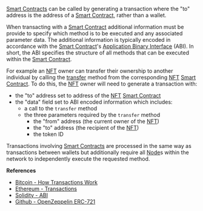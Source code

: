 [Smart Contracts](#WhatIsASmartContract) can be called by generating a transaction where the "to" address
is the address of a [Smart Contract](#WhatIsASmartContract), rather than a wallet.

When transacting with a [Smart Contract](#WhatIsASmartContract) additional information must be provide to
specify which method is to be executed and any associated parameter data.
The additional information is typically encoded in accordance with the [Smart Contract](#WhatIsASmartContract)'s
[Application Binary Interface](https://docs.soliditylang.org/en/v0.8.15/abi-spec.html)
(ABI). In short, the ABI specifies the structure of all methods that can be executed within the
[Smart Contract](#WhatIsASmartContract).

For example an [NFT](#WhatIsAnNFT) owner can transfer their ownership to another individual by
calling the [transfer](https://github.com/OpenZeppelin/openzeppelin-contracts/blob/master/contracts/token/ERC721/ERC721.sol#L331) method from the corresponding [NFT](#WhatIsAnNFT) [Smart Contract](#WhatIsASmartContract). To do this, the
[NFT](#WhatIsAnNFT) owner will need to generate a transaction with:
-   the "to" address set to address of the [NFT](#WhatIsAnNFT) [Smart Contract](#WhatIsASmartContract)
-   the "data" field set to ABI encoded information which includes:
    -   a call to the `transfer` method
    -   the three parameters required by the `transfer` method
        -   the "from" address (the current owner of the [NFT](#WhatIsAnNFT))
        -   the "to" address (the recipient of the [NFT](#WhatIsAnNFT))
        -   the token ID

Transactions involving [Smart Contracts](#WhatIsASmartContract) are processed in the same way as
transactions between wallets but additionally require all [Node](#WhatIsANode)s within the network to
independently execute the requested method.

**References**
-   [Bitcoin - How Transactions Work](https://www.bitcoin.com/get-started/how-bitcoin-transactions-work/)
-   [Ethereum - Transactions](https://ethereum.org/en/developers/docs/transactions/)
-   [Solidity - ABI](https://docs.soliditylang.org/en/v0.8.15/abi-spec.html)
-   [Github - OpenZeppelin ERC-721](https://github.com/OpenZeppelin/openzeppelin-contracts/blob/master/contracts/token/ERC721/ERC721.sol#L331)
